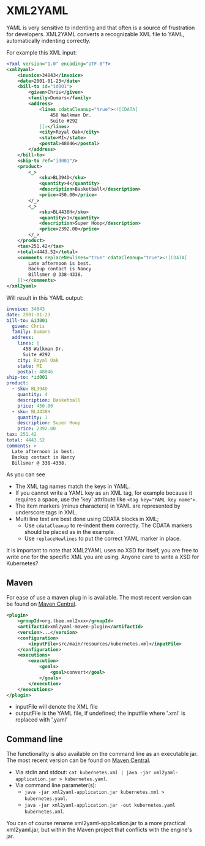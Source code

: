 # XML2YAML
YAML is very sensitive to indenting and that often is a source of frustration for developers. XML2YAML converts a recognizable XML file to YAML, automatically indenting correctly.

For example this XML input:

```xml
<?xml version="1.0" encoding="UTF-8"?>
<xml2yaml>
	<invoice>34843</invoice>
	<date>2001-01-23</date>
	<bill-to id="id001">
		<given>Chris</given>
		<family>Dumars</family>
		<address>
			<lines cdataCleanup="true"><![CDATA[
				458 Walkman Dr.
				Suite #292
			]]></lines>
			<city>Royal Oak</city>
			<state>MI</state>
			<postal>48046</postal>
		</address>
	</bill-to>
	<ship-to ref="id001"/>
	<product>
		<_>
			<sku>BL394D</sku>
			<quantity>4</quantity>
			<description>Basketball</description>
			<price>450.00</price>
		</_>
		<_>
			<sku>BL4438H</sku>
			<quantity>1</quantity>
			<description>Super Hoop</description>
			<price>2392.00</price>
		</_>
	</product>
	<tax>251.42</tax>
	<total>4443.52</total>
	<comments replaceNewlines="true" cdataCleanup="true"><![CDATA[
		Late afternoon is best.
		Backup contact is Nancy
		Billsmer @ 338-4338.
	]]></comments>
</xml2yaml>

```

Will result in this YAML output:

```yaml
invoice: 34843
date: 2001-01-23
bill-to: &id001
  given: Chris
  family: Dumars
  address: 
    lines: |
      458 Walkman Dr.
      Suite #292
    city: Royal Oak
    state: MI
    postal: 48046
ship-to: *id001
product: 
  - sku: BL394D
    quantity: 4
    description: Basketball
    price: 450.00
  - sku: BL4438H
    quantity: 1
    description: Super Hoop
    price: 2392.00
tax: 251.42
total: 4443.52
comments: >
  Late afternoon is best.
  Backup contact is Nancy
  Billsmer @ 338-4338.
```

As you can see
* The XML tag names match the keys in YAML.
* If you cannot write a YAML key as an XML tag, for example because it requires a space, use the 'key' attribute like `<tag key="YAML key name">`.
* The item markers (minus characters) in YAML are represented by underscore tags in XML.
* Multi line text are best done using CDATA blocks in XML;
    * Use `cdataCleanup` to re-indent them correctly. The CDATA markers should be placed as in the example.
    * Use `replaceNewlines` to put the correct YAML marker in place.

It is important to note that XML2YAML uses no XSD for itself, you are free to write one for the specific XML you are using. Anyone care to write a XSD for Kubernetes?

## Maven
For ease of use a maven plug in is available. The most recent version can be found on [Maven Central](https://search.maven.org/search?q=a:xml2yaml-maven-plugin&g:org.tbee.xml2xxx).

```xml
<plugin>
    <groupId>org.tbee.xml2xxx</groupId>
    <artifactId>xml2yaml-maven-plugin</artifactId>
    <version>...</version>
    <configuration>
        <inputFile>src/main/resources/kubernetes.xml</inputFile>
    </configuration>
    <executions>
        <execution>
            <goals>
                <goal>convert</goal>						
            </goals>
        </execution>
    </executions>
</plugin>
```

* inputFile will denote the XML file
* outputFile is the YAML file, if undefined; the inputfile where '.xml' is replaced with '.yaml'

## Command line
The functionality is also available on the command line as an executable jar. The most recent version can be found on [Maven Central](https://search.maven.org/search?q=a:xml2yaml-application&g:org.tbee.xml2xxx).
* Via stdin and stdout: `cat kubernetes.xml | java -jar xml2yaml-application.jar > kubernetes.yaml`.
* Via command line parameter(s): 
    * `java -jar xml2yaml-application.jar kubernetes.xml > kubernetes.yaml`.
    * `java -jar xml2yaml-application.jar -out kubernetes.yaml kubernetes.xml`.
    
You can of course rename xml2yaml-application.jar to a more practical xml2yaml.jar, but within the Maven project that conflicts with the engine's jar.